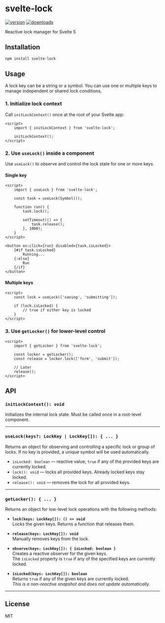 # svelte-lock

[![version](https://badgen.now.sh/npm/v/svelte-lock)](https://www.npmjs.com/package/svelte-lock)
[![downloads](https://badgen.now.sh/npm/dm/svelte-lock)](https://www.npmjs.com/package/svelte-lock)

Reactive lock manager for Svelte 5

## Installation

```bash
npm install svelte-lock
```

## Usage

A lock key can be a string or a symbol. You can use one or multiple keys to manage independent or shared lock
conditions.

### 1. Initialize lock context

Call `initLockContext()` once at the root of your Svelte app:

```svelte
<script>
	import { initLockContext } from 'svelte-lock';

	initLockContext();
</script>
```

### 2. Use `useLock()` inside a component

Use `useLock()` to observe and control the lock state for one or more keys.

#### Single key

```svelte
<script>
	import { useLock } from 'svelte-lock';

	const task = useLock(Symbol());

	function run() {
		task.lock();

		setTimeout(() => {
			task.release();
		}, 1000);
	}
</script>

<button on:click={run} disabled={task.isLocked}>
	{#if task.isLocked}
		Running...
	{:else}
		Run
	{/if}
</button>
```

#### Multiple keys

```svelte
<script>
	const lock = useLock(['saving', 'submitting']);

	if (lock.isLocked) {
		// true if either key is locked
	}
</script>
```

### 3. Use `getLocker()` for lower-level control

```svelte
<script>
	import { getLocker } from 'svelte-lock';

	const locker = getLocker();
	const release = locker.lock(['form', 'submit']);

	// Later
	release();
</script>
```

## API

### `initLockContext(): void`

Initializes the internal lock state.
Must be called once in a root-level component.

---

### `useLock(keys?: LockKey | LockKey[]): { ... }`

Returns an object for observing and controlling a specific lock or group of locks.
If no key is provided, a unique symbol will be used automatically.

- `isLocked: boolean` — reactive value; `true` if any of the provided keys are currently locked.
- `lock(): void` — locks all provided keys. Already locked keys stay locked.
- `release(): void` — removes the lock for all provided keys.

---

### `getLocker(): { ... }`

Returns an object for low-level lock operations with the following methods:

- **`lock(keys: LockKey[]): () => void`**  
  Locks the given keys. Returns a function that releases them.

- **`release(keys: LockKey[]): void`**  
  Manually removes keys from the lock.

- **`observe(keys: LockKey[]): { isLocked: boolean }`**  
  Creates a reactive observer for the given keys.  
  The `isLocked` property is `true` if any of the specified keys are currently locked.

- **`isLocked(keys: LockKey[]): boolean`**  
  Returns `true` if any of the given keys are currently locked.  
  _This is a non-reactive snapshot and does not update automatically._

---

## License

MIT
